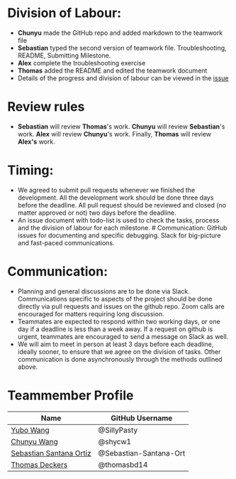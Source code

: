 # Division of Labour:

-   **Chunyu** made the GitHub repo and added markdown to the teamwork file
-   **Sebastian** typed the second version of teamwork file. Troubleshooting, README, Submitting Milestone.
-   **Alex** complete the troubleshooting exercise
-   **Thomas** added the README and edited the teamwork document
-   Details of the progress and division of labour can be viewed in the [issue](https://github.com/stat545ubc-2023/collaborative-group24/issues/15#issue-1903906386)

# Review rules
-   **Sebastian** will review **Thomas**'s work. **Chunyu** will review **Sebastian**'s work. **Alex** will review **Chunyu**'s work. Finally, **Thomas** will review **Alex's** work.

# Timing:

-   We agreed to submit pull requests whenever we finished the development. All the development work should be done three days before the deadline. All pull request should be reviewed and closed (no matter approved or not) two days before the deadline.
-   An issue document with todo-list is used to check the tasks, process and the division of labour for each milestone. \# Communication: GitHub issues for documenting and specific debugging. Slack for big-picture and fast-paced communications.

# Communication:

-   Planning and general discussions are to be done via Slack. Communications specific to aspects of the project should be done directly via pull requests and issues on the github repo. Zoom calls are encouraged for matters requiring long discussion.
-   Teammates are expected to respond within two working days, or one day if a deadline is less than a week away. If a request on github is urgent, teammates are encouraged to send a message on Slack as well.
-   We will aim to meet in person at least 3 days before each deadline, ideally sooner, to ensure that we agree on the division of tasks. Other communication is done asynchronously through the methods outlined above.

# Teammember Profile

| Name                                                                            | GitHub Username       |
|-----------------------------------|-------------------------------------|
| [Yubo Wang](https://www.linkedin.com/in/yubo-wang-82499628b/)                   | @SillyPasty            |
| [Chunyu Wang](https://www.linkedin.com/in/shycw1/)                              | @shycw1                |
| [Sebastian Santana Ortiz](https://www.linkedin.com/in/sebastian-santana-ortiz/) | @Sebastian-Santana-Ort |
| [Thomas Deckers](https://www.linkedin.com/in/thomas-deckers/)                   | @thomasbd14            |
